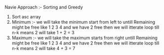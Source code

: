 Navie Approach :- 
Sorting and Greedy 
1. Sort asc array 
2. Minimum :- 
    we will take the minimum start from left to untill Remaining might be free 
    like 1 2 3 4 and we have 2 free then we will itterate loop till n-k means 2 
    will take 1 + 2 = 3 
3. Maximum :- 
    we will take the maximum starts from right untill Remaining might be free 
    like 1 2 3 4 and we have 2 free then we will itterate loop till n-k means 2 
    will take 4 + 3 = 7 
